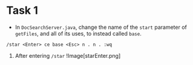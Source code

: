 # Task 1
* In `DocSearchServer.java`, change the name of the `start` parameter of `getFiles`, and all of its uses, to instead called `base`.

```
/star <Enter> ce base <Esc> n . n . :wq
```
1. After entering `/star`
!Image[starEnter.png]

